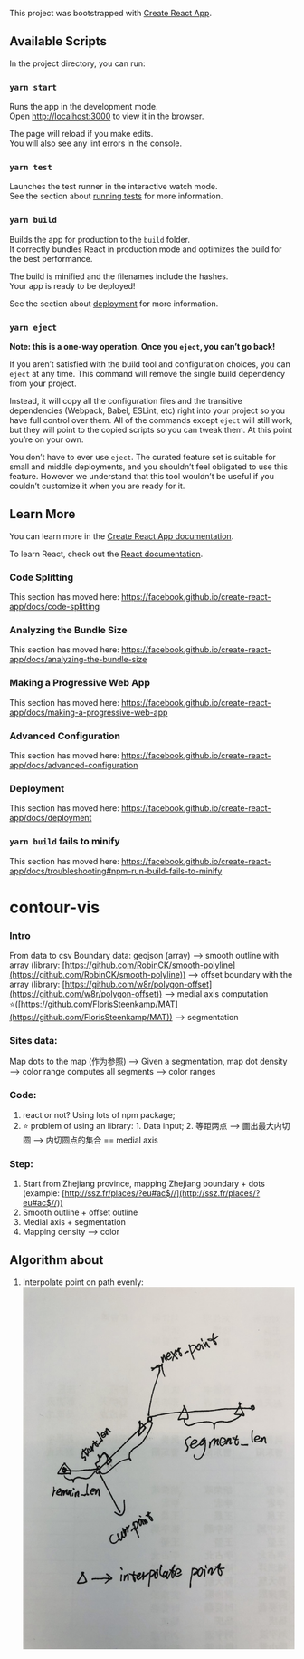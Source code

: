 This project was bootstrapped with [Create React App](https://github.com/facebook/create-react-app).

## Available Scripts

In the project directory, you can run:

### `yarn start`

Runs the app in the development mode.<br />
Open [http://localhost:3000](http://localhost:3000) to view it in the browser.

The page will reload if you make edits.<br />
You will also see any lint errors in the console.

### `yarn test`

Launches the test runner in the interactive watch mode.<br />
See the section about [running tests](https://facebook.github.io/create-react-app/docs/running-tests) for more information.

### `yarn build`

Builds the app for production to the `build` folder.<br />
It correctly bundles React in production mode and optimizes the build for the best performance.

The build is minified and the filenames include the hashes.<br />
Your app is ready to be deployed!

See the section about [deployment](https://facebook.github.io/create-react-app/docs/deployment) for more information.

### `yarn eject`

**Note: this is a one-way operation. Once you `eject`, you can’t go back!**

If you aren’t satisfied with the build tool and configuration choices, you can `eject` at any time. This command will remove the single build dependency from your project.

Instead, it will copy all the configuration files and the transitive dependencies (Webpack, Babel, ESLint, etc) right into your project so you have full control over them. All of the commands except `eject` will still work, but they will point to the copied scripts so you can tweak them. At this point you’re on your own.

You don’t have to ever use `eject`. The curated feature set is suitable for small and middle deployments, and you shouldn’t feel obligated to use this feature. However we understand that this tool wouldn’t be useful if you couldn’t customize it when you are ready for it.

## Learn More

You can learn more in the [Create React App documentation](https://facebook.github.io/create-react-app/docs/getting-started).

To learn React, check out the [React documentation](https://reactjs.org/).

### Code Splitting

This section has moved here: https://facebook.github.io/create-react-app/docs/code-splitting

### Analyzing the Bundle Size

This section has moved here: https://facebook.github.io/create-react-app/docs/analyzing-the-bundle-size

### Making a Progressive Web App

This section has moved here: https://facebook.github.io/create-react-app/docs/making-a-progressive-web-app

### Advanced Configuration

This section has moved here: https://facebook.github.io/create-react-app/docs/advanced-configuration

### Deployment

This section has moved here: https://facebook.github.io/create-react-app/docs/deployment

### `yarn build` fails to minify

This section has moved here: https://facebook.github.io/create-react-app/docs/troubleshooting#npm-run-build-fails-to-minify

# contour-vis

### Intro
From data to csv
Boundary data: 
geojson (array) —>
smooth outline with array (library: [https://github.com/RobinCK/smooth-polyline](https://github.com/RobinCK/smooth-polyline)) —> 
offset boundary with the array (library: [https://github.com/w8r/polygon-offset](https://github.com/w8r/polygon-offset)) —>
medial axis computation ⭐([https://github.com/FlorisSteenkamp/MAT](https://github.com/FlorisSteenkamp/MAT)) —>
segmentation 


### Sites data:
Map dots to the map (作为参照) —> 
Given a segmentation, map dot density —> color range 
computes all segments —> color ranges 


### Code: 
1. react or not?  Using lots of npm package;
2. ⭐ problem of using an library:  1. Data input;   2. 等距两点 —> 画出最大内切圆 —> 内切圆点的集合 == medial axis      


### Step:
1. Start from Zhejiang province, mapping Zhejiang boundary + dots (example: [http://ssz.fr/places/?eu#ac$//](http://ssz.fr/places/?eu#ac$//))
2. Smooth outline + offset outline 
3. Medial axis + segmentation
4. Mapping density —> color

## Algorithm about
1. Interpolate point on path evenly:
![even_points](./src/assets/even_points.jpg)

